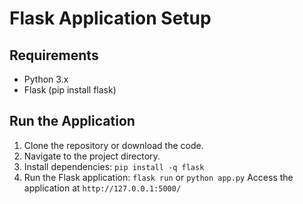 # Flask Application Setup
## Requirements
* Python 3.x
* Flask (pip install flask)
## Run the Application
1. Clone the repository or download the code.
2. Navigate to the project directory.
3. Install dependencies:
`pip install -q flask`
4. Run the Flask application:
`flask run` or `python app.py`
Access the application at `http://127.0.0.1:5000/`